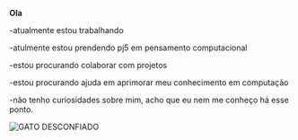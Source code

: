 **Ola**

-atualmente estou trabalhando

-atulmente estou prendendo pj5 em pensamento computacional

-estou procurando colaborar com projetos

-estou procurando ajuda em aprimorar meu conhecimento em computação

-não tenho curiosidades sobre mim, acho que eu nem me conheço há esse ponto. 

![GATO DESCONFIADO](https://tenor.com/pt-BR/view/cat-cats-cat-meme-meme-meme-cat-gif-14470917232397934693)

